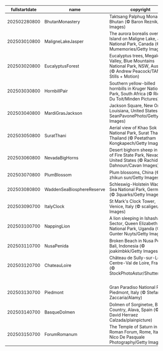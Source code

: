 |fullstartdate|name|copyright|title|image|
|--|--|--|--|--|
202502280800|BhutanMonastery|Taktsang Palphug Monastery, Bhutan (© Baron Reznik/Getty Images)|Info|![](/en-AU/2025/03/202502280800BhutanMonastery.jpg)|
202503010800|MaligneLakeJasper|The aurora borealis over Spirit Island on Maligne Lake, Jasper National Park, Canada (© Mumemories/Getty Images)|Info|![](/en-AU/2025/03/202503010800MaligneLakeJasper.jpg)|
202503020800|EucalyptusForest|Eucalyptus trees, Megalong Valley, Blue Mountains National Park, NSW, Australia (© Andrew Peacock/TANDEM Stills + Motion)|Info|![](/en-AU/2025/03/202503020800EucalyptusForest.jpg)|
202503030800|HornbillPair|Southern yellow-billed hornbills in Kruger National Park, South Africa (© Richard Du Toit/Minden Pictures)|Info|![](/en-AU/2025/03/202503030800HornbillPair.jpg)|
202503040800|MardiGrasJackson|Jackson Square, New Orleans, Louisiana, United States (© SeanPavonePhoto/Getty Images)|Info|![](/en-AU/2025/03/202503040800MardiGrasJackson.jpg)|
202503050800|SuratThani|Aerial view of Khao Sok National Park, Surat Thani, Thailand (© Peetatham Kongkapech/Getty Images)|Info|![](/en-AU/2025/03/202503050800SuratThani.jpg)|
202503060800|NevadaBigHorns|Desert bighorn sheep in Valley of Fire State Park, Nevada, United States (© Rachid Dahnoun/Cavan Images)|Info|![](/en-AU/2025/03/202503060800NevadaBigHorns.jpg)|
202503070800|PlumBlossom|Plum blossoms, China (© zhikun sun/Getty Images)|Info|![](/en-AU/2025/03/202503070800PlumBlossom.jpg)|
202503080800|WaddenSeaBiosphereReserve|Schleswig-Holstein Wadden Sea National Park, Germany (© 3quarks/Getty Images)|Info|![](/en-AU/2025/03/202503080800WaddenSeaBiosphereReserve.jpg)|
202503090700|ItalyClock|St Mark's Clock Tower, Venice, Italy (© scaliger/Getty Images)|Info|![](/en-AU/2025/03/202503090700ItalyClock.jpg)|
202503100700|NappingLion|A lion sleeping in Ishasha Sector, Queen Elizabeth National Park, Uganda (© Gunter Nuyts/Getty Images)|Info|![](/en-AU/2025/03/202503100700NappingLion.jpg)|
202503110700|NusaPenida|Broken Beach in Nusa Penida, Bali, Indonesia (© joakimbkk/Getty Images)|Info|![](/en-AU/2025/03/202503110700NusaPenida.jpg)|
202503120700|ChateauLoire|Château de Sully-sur-Loire, Centre-Val de Loire, France (© StockPhotoAstur/Shutterstock)|Info|![](/en-AU/2025/03/202503120700ChateauLoire.jpg)|
||||![](/en-AU/2025/03/.jpg)|
202503130700|Piedmont|Gran Paradiso National Park, Piedmont, Italy (© Stefano Zaccaria/Alamy)|Info|![](/en-AU/2025/03/202503130700Piedmont.jpg)|
202503140700|BasqueDolmen|Dolmen of Sorginetxe, Basque Country, Alava, Spain (© David Herraez Calzada/plainpicture)|Info|![](/en-AU/2025/03/202503140700BasqueDolmen.jpg)|
202503150700|ForumRomanum|The Temple of Saturn in the Roman Forum, Rome, Italy (© Nico De Pasquale Photography/Getty Images)|Info|![](/en-AU/2025/03/202503150700ForumRomanum.jpg)|

